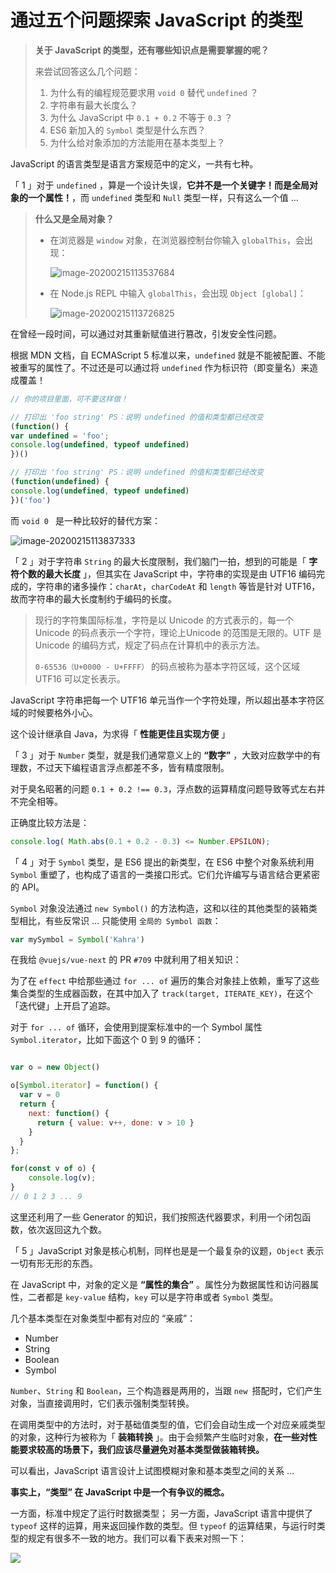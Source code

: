 # 通过五个问题探索 JavaScript 的类型

> **关于 JavaScript 的类型，还有哪些知识点是需要掌握的呢？**
>
> 来尝试回答这么几个问题：
>
> 1. 为什么有的编程规范要求用 `void 0` 替代 `undefined` ？
> 2. 字符串有最大长度么？
> 3. 为什么 JavaScript 中 `0.1 + 0.2` 不等于 `0.3` ？
> 4. ES6 新加入的 `Symbol` 类型是什么东西？
> 5. 为什么给对象添加的方法能用在基本类型上？

JavaScript 的语言类型是语言方案规范中的定义，一共有七种。



「 1 」对于 `undefined` ，算是一个设计失误，**它并不是一个关键字！而是全局对象的一个属性！**，而 `undefined` 类型和 `Null` 类型一样，只有这么一个值 ...

> **什么又是全局对象？**
>
> - 在浏览器是 `window` 对象，在浏览器控制台你输入 `globalThis`，会出现：
>
>   ![image-20200215113537684](http://rpzoss.oss-cn-chengdu.aliyuncs.com/tmyBlog/2020-02-15-033538.png)
>   
> - 在 Node.js REPL 中输入 `globalThis`，会出现 `Object [global]`：
>
>   ![image-20200215113726825](http://rpzoss.oss-cn-chengdu.aliyuncs.com/tmyBlog/2020-02-15-033726.png)
>

在曾经一段时间，可以通过对其重新赋值进行篡改，引发安全性问题。

根据 MDN 文档，自 ECMAScript 5 标准以来，`undefined` 就是不能被配置、不能被重写的属性了。不过还是可以通过将 `undefined` 作为标识符（即变量名）来造成覆盖！

```js
// 你的项目里面，可不要这样做！

// 打印出 'foo string' PS：说明 undefined 的值和类型都已经改变
(function() {
var undefined = 'foo';
console.log(undefined, typeof undefined)
})()

// 打印出 'foo string' PS：说明 undefined 的值和类型都已经改变
(function(undefined) {
console.log(undefined, typeof undefined)
})('foo')
```

而 `void 0 ` 是一种比较好的替代方案：

 ![image-20200215113837333](http://rpzoss.oss-cn-chengdu.aliyuncs.com/tmyBlog/2020-02-15-033837.png)





「 2 」对于字符串 `String` 的最大长度限制，我们脑门一拍，想到的可能是「 **字符个数的最大长度** 」，但其实在 JavaScript 中，字符串的实现是由 UTF16 编码完成的，字符串的诸多操作：`charAt`，`charCodeAt` 和 `length` 等皆是针对 UTF16，故而字符串的最大长度制约于编码的长度。

> 现行的字符集国际标准，字符是以 Unicode  的方式表示的，每一个 Unicode 的码点表示一个字符，理论上Unicode 的范围是无限的。UTF 是 Unicode  的编码方式，规定了码点在计算机中的表示方法。
>
> `0-65536（U+0000 - U+FFFF）` 的码点被称为基本字符区域，这个区域 UTF16 可以定长表示。

JavaScript 字符串把每一个 UTF16 单元当作一个字符处理，所以超出基本字符区域的时候要格外小心。

这个设计继承自 Java，为求得「 **性能更佳且实现方便** 」



「 3 」对于 `Number` 类型，就是我们通常意义上的 **“数字”** ，大致对应数学中的有理数，不过天下编程语言浮点都差不多，皆有精度限制。

对于臭名昭著的问题 `0.1 + 0.2 !== 0.3`，浮点数的运算精度问题导致等式左右并不完全相等。

正确度比较方法是：

```js
console.log( Math.abs(0.1 + 0.2 - 0.3) <= Number.EPSILON);
```



「 4 」对于 `Symbol` 类型，是 ES6 提出的新类型，在 ES6 中整个对象系统利用 `Symbol` 重塑了，也构成了语言的一类接口形式。它们允许编写与语言结合更紧密的 API。

`Symbol` 对象没法通过 `new Symbol()` 的方法构造，这和以往的其他类型的装箱类型相比，有些反常识 ... 只能使用 `全局的 Symbol 函数`：

```js
var mySymbol = Symbol('Kahra')
```

在我给 `@vuejs/vue-next` 的 PR `#709` 中就利用了相关知识：

为了在 `effect` 中给那些通过 `for ... of` 遍历的集合对象挂上依赖，重写了这些集合类型的生成器函数，在其中加入了 `track(target, ITERATE_KEY)`，在这个「迭代键」上开启了追踪。

对于 `for ... of` 循环，会使用到提案标准中的一个 Symbol 属性 `Symbol.iterator`，比如下面这个 0 到 9 的循环：

```js

var o = new Object()

o[Symbol.iterator] = function() {
  var v = 0
  return {
    next: function() {
      return { value: v++, done: v > 10 }
    }
  }        
};

for(const v of o) {
	console.log(v);  
}
// 0 1 2 3 ... 9
```

这里还利用了一些 Generator 的知识，我们按照迭代器要求，利用一个闭包函数，依次返回这九个数。



「 5 」JavaScript 对象是核心机制，同样也是是一个最复杂的议题，`Object` 表示一切有形无形的东西。

在 JavaScript 中，对象的定义是 **“属性的集合”** 。属性分为数据属性和访问器属性，二者都是 `key-value` 结构，`key` 可以是字符串或者 `Symbol` 类型。

几个基本类型在对象类型中都有对应的 “亲戚”：

- Number
- String
- Boolean
- Symbol

`Number`、`String` 和 `Boolean`，三个构造器是两用的，当跟 `new `搭配时，它们产生对象，当直接调用时，它们表示强制类型转换。

在调用类型中的方法时，对于基础值类型的值，它们会自动生成一个对应亲戚类型的对象，这种行为被称为「 **装箱转换** 」。由于会频繁产生临时对象，**在一些对性能要求较高的场景下，我们应该尽量避免对基本类型做装箱转换。**

可以看出，JavaScript 语言设计上试图模糊对象和基本类型之间的关系 ...



**事实上，“类型” 在 JavaScript  中是一个有争议的概念。**

一方面，标准中规定了运行时数据类型； 另一方面，JavaScript 语言中提供了 `typeof`  这样的运算，用来返回操作数的类型。但 `typeof` 的运算结果，与运行时类型的规定有很多不一致的地方。我们可以看下表来对照一下：

![](http://rpzoss.oss-cn-chengdu.aliyuncs.com/tmyBlog/2020-02-15-093202.jpg)